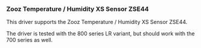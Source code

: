 ### Zooz Temperature / Humidity XS Sensor ZSE44

This driver supports the Zooz Temperature / Humidity XS Sensor ZSE44.

The driver is tested with the 800 series LR variant, but should work with the 700 series as well.
